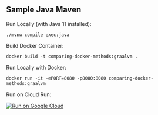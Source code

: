 Sample Java Maven
-----------------

Run Locally (with Java 11 installed):
```
./mvnw compile exec:java
```

Build Docker Container:
```
docker build -t comparing-docker-methods:graalvm .
```

Run Locally with Docker:
```
docker run -it -ePORT=8080 -p8080:8080 comparing-docker-methods:graalvm
```

Run on Cloud Run:

[![Run on Google Cloud](https://deploy.cloud.run/button.svg)](https://deploy.cloud.run)
